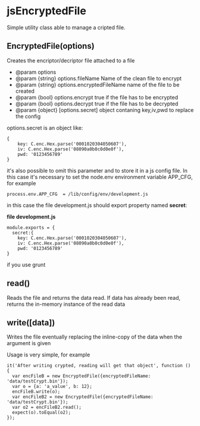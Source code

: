 # jsEncryptedFile
Simple utility class able to manage a cripted file.



## EncryptedFile(options) ##
Creates the encriptor/decriptor file attached to a file

   * @param options
   * @param {string} options.fileName Name of the clean file to encrypt
   * @param {string} options.encryptedFileName name of the file to be created
   * @param {bool} options.encrypt true if the file has to be encrypted
   * @param {bool} options.decrypt true if the file has to be decrypted
   * @param {object} [options.secret] object contaning key,iv,pwd to replace the config 

options.secret is an object like:

    {
    	key: C.enc.Hex.parse('0001020304050607'),
    	iv: C.enc.Hex.parse('08090a0b0c0d0e0f'),
    	pwd: '0123456789'
    }
it's also possible to omit this parameter and to store it in a js config file. In this case it's necessary to set the node.env environment variable APP_CFG, for example


    process.env.APP_CFG  = /lib/config/env/development.js

in this case the file development.js should export property named **secret**:


**file development.js**

    module.exports = {
      secret:{
    	key: C.enc.Hex.parse('0001020304050607'),
    	iv: C.enc.Hex.parse('08090a0b0c0d0e0f'),
    	pwd: '0123456789'
    }
		    



if you use grunt 

## read() ##
Reads the file and returns the data read. If data has already been read, returns the in-memory instance of the read data



## write([data]) ##
Writes the file eventually replacing the inline-copy of the data when the argument is given


Usage is very simple, for example

    it('After writing crypted, reading will get that object', function () {
      var encFileB = new EncryptedFile({encryptedFileName: 'data/testCrypt.bin'});
      var o = {a: 'a_value', b: 12};
      encFileB.write(o);
      var encFileB2 = new EncryptedFile({encryptedFileName: 'data/testCrypt.bin'});
      var o2 = encFileB2.read();
      expect(o).toEqual(o2);
    });